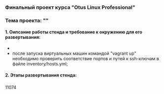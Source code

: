 ### Финальный проект курса "Otus Linux Professional"
### Тема проекта: ""
#### 1. Оипсание работы стенда и требование к окружению для его развертывания:
- 
- после запуска виртуальных машин командой "vagrant up" необходимо проверить соответствие портов и путей к ssh-ключам в файле inventory/hosts.yml; 
#### 2. Этапы развертывания стенда:
##### 

11074